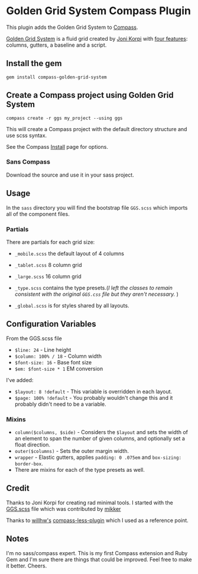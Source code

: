 # Golden Grid System Compass Plugin

This plugin adds the Golden Grid System to [Compass](http://compass-style.org).

[Golden Grid System](http://goldengridsystem.com) is a fluid grid created by [Joni Korpi](http://jonikorpi.com) with
[four features](http://goldengridsystem.com/#features): columns, gutters, a baseline and a script.

## Install the gem

`gem install compass-golden-grid-system`

## Create a Compass project using Golden Grid System

`compass create -r ggs my_project --using ggs`

This will create a Compass project with the default directory structure
and use scss syntax.

See the Compass [Install](http://compass-style.org/install) page for
options.

### Sans Compass

Download the source and use it in your sass project.

## Usage

In the `sass` directory you will find the bootstrap file `GGS.scss`
which imports all of the component files.

### Partials

There are partials for each grid size:

- `_mobile.scss` the default layout of 4 columns
- `_tablet.scss` 8 column grid
- `_large.scss` 16 column grid

- `_type.scss` contains the type presets.(_I left the classes to remain consistent with the original `GGS.css` file but they aren't necessary._
)
- `_global.scss` is for styles shared by all layouts.

## Configuration Variables

From the GGS.scss file

- `$line: 24` - Line height
- `$column: 100% / 18` - Column width
- `$font-size: 16` - Base font size
- `$em: $font-size * 1` EM conversion

I've added:

- `$layout: 8 !default` - This variable is overridden in each layout.
- `$page: 100% !default` - You probably wouldn't change this and it
probably didn't need to be a variable.

### Mixins

- `column($columns, $side)` - Considers the `$layout` and sets the width of an element to span the number of given columns, and optionally set a float direction.
- `outer($columns)` - Sets the outer margin width.
- `wrapper` - Elastic gutters, applies `padding: 0 .075em` and `box-sizing:
  border-box`.
- There are mixins for each of the type presets as well.

## Credit

Thanks to Joni Korpi for creating rad minimal tools. I started with the [GGS.scss](http://github.com/jonikorpi/Golden-Grid-System/blob/master/GGS.scss)
file which was contributed by [mikker](http://github.com/mikker)

Thanks to [willhw's](http://github.com/willhw) [compass-less-plugin](http://github.com/willhw/compass-less-plugin) which I used as a reference point.

## Notes

I'm no sass/compass expert. This is my first Compass extension and Ruby Gem and I'm sure there are things that could
be improved. Feel free to make it better. Cheers.
